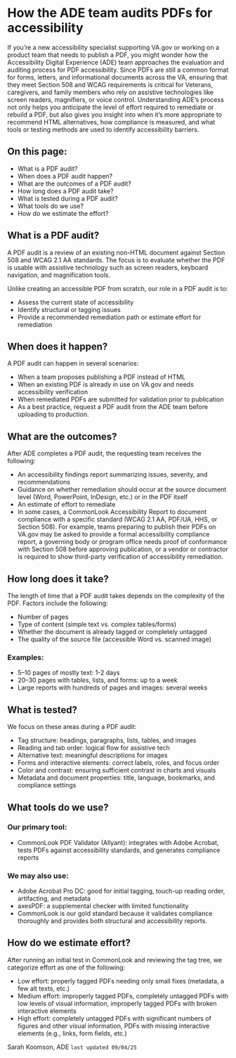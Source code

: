 # How the ADE team audits PDFs for accessibility

If you’re a new accessibility specialist supporting VA.gov or working on a product team that needs to publish a PDF, you might wonder how the Accessibility Digital Experience (ADE) team approaches the evaluation and auditing process for PDF accessibility. Since PDFs are still a common format for forms, letters, and informational documents across the VA, ensuring that they meet Section 508 and WCAG requirements is critical for Veterans, caregivers, and family members who rely on assistive technologies like screen readers, magnifiers, or voice control. Understanding ADE’s process not only helps you anticipate the level of effort required to remediate or rebuild a PDF, but also gives you insight into when it’s more appropriate to recommend HTML alternatives, how compliance is measured, and what tools or testing methods are used to identify accessibility barriers.

## On this page:
- What is a PDF audit?
- When does a PDF audit happen?
- What are the outcomes of a PDF audit?
- How long does a PDF audit take?
- What is tested during a PDF audit?
- What tools do we use?
- How do we estimate the effort?

## What is a PDF audit?
A PDF audit is a review of an existing non-HTML document against Section 508 and WCAG 2.1 AA standards. The focus is to evaluate whether the PDF is usable with assistive technology such as screen readers, keyboard navigation, and magnification tools.

 Unlike creating an accessible PDF from scratch, our role in a PDF audit is to:
- Assess the current state of accessibility
- Identify structural or tagging issues
- Provide a recommended remediation path or estimate effort for remediation

## When does it happen?
A PDF audit can happen in several scenarios:
- When a team proposes publishing a PDF instead of HTML
- When an existing PDF is already in use on VA.gov and needs accessibility verification
- When remediated PDFs are submitted for validation prior to publication
- As a best practice, request a PDF audit from the ADE team before uploading to production.

## What are the outcomes?
After ADE completes a PDF audit, the requesting team receives the following:
- An accessibility findings report summarizing issues, severity, and recommendations
- Guidance on whether remediation should occur at the source document level (Word, PowerPoint, InDesign, etc.) or in the PDF itself
- An estimate of effort to remediate
- In some cases, a CommonLook Accessibility Report to document compliance with a specific standard (WCAG 2.1 AA, PDF/UA, HHS, or Section 508).  For example, teams preparing to publish their PDFs on VA.gov may be asked to provide a formal accessibility compliance report, a governing body or program office needs proof of conformance with Section 508 before approving publication, or a vendor or contractor is required to show third-party verification of accessibility remediation.


## How long does it take?
The length of time that a PDF audit takes depends on the complexity of the PDF. Factors include the following:
- Number of pages
- Type of content (simple text vs. complex tables/forms)
- Whether the document is already tagged or completely untagged
- The quality of the source file (accessible Word vs. scanned image)

### Examples:
- 5–10 pages of mostly text: 1-2 days
- 20–30 pages with tables, lists, and forms: up to a week
- Large reports with hundreds of pages and images: several weeks

## What is tested?
We focus on these areas during a PDF audit:
- Tag structure: headings, paragraphs, lists, tables, and images
- Reading and tab order: logical flow for assistive tech
- Alternative text: meaningful descriptions for images
- Forms and interactive elements: correct labels, roles, and focus order
- Color and contrast: ensuring sufficient contrast in charts and visuals
- Metadata and document properties: title, language, bookmarks, and compliance settings

## What tools do we use?
### Our primary tool:
- CommonLook PDF Validator (Allyant): integrates with Adobe Acrobat, tests PDFs against accessibility standards, and generates compliance reports


### We may also use:
- Adobe Acrobat Pro DC: good for initial tagging, touch-up reading order, artifacting, and metadata
- axesPDF: a supplemental checker with limited functionality
- CommonLook is our gold standard because it validates compliance thoroughly and provides both structural and accessibility reports.

## How do we estimate effort?
After running an initial test in CommonLook and reviewing the tag tree, we categorize effort as one of the following:
- Low effort:  properly tagged PDFs needing only small fixes (metadata, a few alt texts, etc.)
- Medium effort: improperly tagged PDFs, completely untagged PDFs with low levels of visual information, improperly tagged PDFs with broken interactive elements
- High effort: completely untagged PDFs with significant numbers of figures and other visual information, PDFs with missing interactive elements (e.g., links, form fields, etc.)

 Sarah Koomson, ADE
`last updated 09/04/25`


